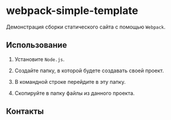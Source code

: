 # webpack-simple-template



Демонстрация сборки статического сайта с помощью `Webpack`.



## Использование

1. Установите `Node.js`.

2. Создайте папку, в которой будете создавать своей проект.

3. В командной строке перейдите в эту папку.

4. Скопируйте в папку файлы из данного проекта.

## Контакты
